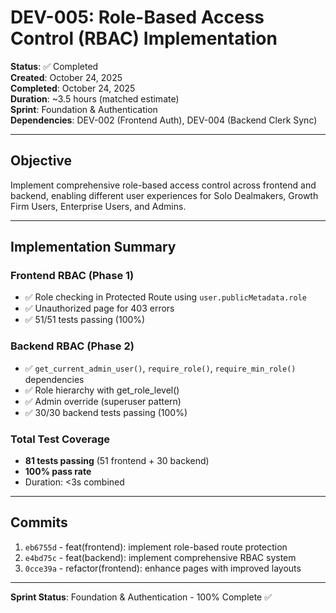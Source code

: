 # DEV-005: Role-Based Access Control (RBAC) Implementation

**Status**: ✅ Completed  
**Created**: October 24, 2025  
**Completed**: October 24, 2025  
**Duration**: ~3.5 hours (matched estimate)  
**Sprint**: Foundation & Authentication  
**Dependencies**: DEV-002 (Frontend Auth), DEV-004 (Backend Clerk Sync)

---

## Objective

Implement comprehensive role-based access control across frontend and backend, enabling different user experiences for Solo Dealmakers, Growth Firm Users, Enterprise Users, and Admins.

---

## Implementation Summary

### Frontend RBAC (Phase 1)
- ✅ Role checking in Protected Route using `user.publicMetadata.role`
- ✅ Unauthorized page for 403 errors
- ✅ 51/51 tests passing (100%)

### Backend RBAC (Phase 2)
- ✅ `get_current_admin_user()`, `require_role()`, `require_min_role()` dependencies
- ✅ Role hierarchy with get_role_level()
- ✅ Admin override (superuser pattern)
- ✅ 30/30 backend tests passing (100%)

### Total Test Coverage
- **81 tests passing** (51 frontend + 30 backend)
- **100% pass rate**
- Duration: <3s combined

---

## Commits

1. `eb6755d` - feat(frontend): implement role-based route protection
2. `e4bd75c` - feat(backend): implement comprehensive RBAC system
3. `0cce39a` - refactor(frontend): enhance pages with improved layouts

---

**Sprint Status**: Foundation & Authentication - 100% Complete ✅

